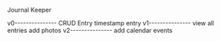 Journal Keeper

v0---------------
CRUD Entry
timestamp entry
v1---------------
view all entries
add photos
v2---------------
add calendar events